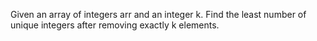 Given an array of integers arr and an integer k. Find the least number of unique integers after removing exactly k elements.